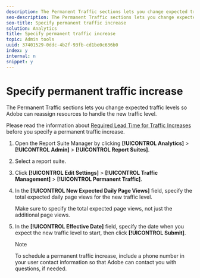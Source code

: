 ```yaml
---
description: The Permanent Traffic sections lets you change expected traffic levels so Adobe can reassign resources to handle the new traffic level.
seo-description: The Permanent Traffic sections lets you change expected traffic levels so Adobe can reassign resources to handle the new traffic level.
seo-title: Specify permanent traffic increase
solution: Analytics
title: Specify permanent traffic increase
topic: Admin tools
uuid: 37401529-0ddc-4b2f-93fb-cd1be0c636b0
index: y
internal: n
snippet: y
---
```


# Specify permanent traffic increase

The Permanent Traffic sections lets you change expected traffic levels so Adobe can reassign resources to handle the new traffic level.

Please read the information about [Required Lead Time for Traffic Increases](../c_traffic_management/traffic_lead_time.md#concept_29FA0D270651429D9D068F93CC43F667) before you specify a permanent traffic increase. 

1. Open the Report Suite Manager by clicking **[!UICONTROL Analytics]** > **[!UICONTROL Admin]** > **[!UICONTROL Report Suites]**.
1. Select a report suite.
1. Click **[!UICONTROL Edit Settings]** > **[!UICONTROL Traffic Management]** > **[!UICONTROL Permanent Traffic]**.
1. In the **[!UICONTROL New Expected Daily Page Views]** field, specify the total expected daily page views for the new traffic level.

   Make sure to specify the total expected page views, not just the additional page views. 
1. In the **[!UICONTROL Effective Date]** field, specify the date when you expect the new traffic level to start, then click **[!UICONTROL Submit]**.

   >[!NOTE]
   >
   >To schedule a permanent traffic increase, include a phone number in your user contact information so that Adobe can contact you with questions, if needed.

